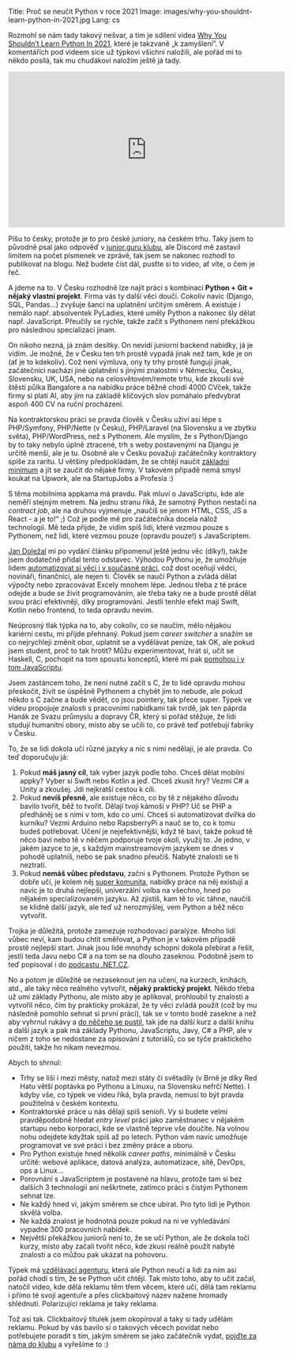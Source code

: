 Title: Proč se neučit Python v roce 2021
Image: images/why-you-shouldnt-learn-python-in-2021.jpg
Lang: cs


Rozmohl se nám tady takový nešvar, a tím je sdílení videa [Why You Shouldn’t Learn Python In 2021](https://www.youtube.com/watch?v=sO1ctUNQ1k8), které je takzvaně „k zamyšlení”. V komentářích pod videem sice už týpkovi všichni naložili, ale pořád mi to někdo posílá, tak mu chudákovi naložím ještě já tady.

<iframe width="560" height="315" src="https://www.youtube.com/embed/sO1ctUNQ1k8" title="YouTube video player" frameborder="0" allow="accelerometer; autoplay; clipboard-write; encrypted-media; gyroscope; picture-in-picture" allowfullscreen></iframe>

Píšu to česky, protože je to pro české juniory, na českém trhu. Taky jsem to původně psal jako odpověď v [junior.guru klubu](https://junior.guru/club/), ale Discord mě zastavil limitem na počet písmenek ve zprávě, tak jsem se nakonec rozhodl to publikovat na blogu. Než budete číst dál, pusťte si to video, ať víte, o čem je řeč.

A jdeme na to. V Česku rozhodně lze najít práci s kombinací **Python + Git + nějaký vlastní projekt**. Firma vás ty další věci doučí. Cokoliv navíc (Django, SQL, Pandas…) zvyšuje šanci na uplatnění určitým směrem. A existuje i nemálo např. absolventek PyLadies, které uměly Python a nakonec šly dělat např. JavaScript. Přeučily se rychle, takže začít s Pythonem není překážkou pro následnou specializaci jinam.

On nikoho nezná, já znám desítky. On nevidí juniorní backend nabídky, já je vidím. Je možné, že v Česku ten trh prostě vypadá jinak než tam, kde je on (ať je to kdekoliv). Což není výmluva, ony ty trhy prostě fungují jinak, začátečníci nachází jiné úplatnění s jinými znalostmi v Německu, Česku, Slovensku, UK, USA, nebo na celosvětovém/remote trhu, kde zkouší své štěstí půlka Bangalore a na nabídku práce běžně chodí 4000 CVček, takže firmy si platí AI, aby jim na základě klíčových slov pomáhalo předvybrat aspoň 400 CV na ruční procházení.

Na kontraktorskou práci se pravda člověk v Česku uživí asi lépe s PHP/Symfony, PHP/Nette (v Česku), PHP/Laravel (na Slovensku a ve zbytku světa), PHP/WordPress, než s Pythonem. Ale myslím, že s Python/Django by to taky nebylo úplně ztracené, trh s weby postavenými na Djangu je určitě menší, ale je tu. Osobně ale v Česku považuji začátečníky kontraktory spíše za raritu. U většiny předpokládám, že se chtějí naučit [základní minimum](https://junior.guru/candidate-handbook/#minimum-requirements) a jít se zaučit do nějaké firmy. V takovém případě nemá smysl koukat na Upwork, ale na StartupJobs a Profesia :)

S těma mobilníma appkama má pravdu. Pak mluví o JavaScriptu, kde ale neměří stejným metrem. Na jednu stranu říká, že samotný Python nestačí na _contract job_, ale na druhou vyjmenuje „naučíš se jenom HTML, CSS, JS a React - a je to!“ ;) Což je podle mě pro začátečníka docela nálož technologií. Mě teda přijde, že vidím spíš lidi, které vezmou pouze s Pythonem, než lidi, které vezmou pouze (opravdu pouze!) s JavaScriptem.

[Jan Doležal](https://twitter.com/jandolezal) mi po vydání článku připomenul ještě jednu věc (díky!), takže jsem dodatečně přidal tento odstavec. Výhodou Pythonu je, že umožňuje lidem [automatizovat si věci i v současné práci](https://junior.guru/motivation/#coding-tool), což dost oceňují vědci, novináři, finančníci, ale nejen ti. Člověk se naučí Python a zvládá dělat výpočty nebo zpracovávat Excely mnohem lépe. Jednou třeba z té práce odejde a bude se živit programováním, ale třeba taky ne a bude prostě dělat svou práci efektivněji, díky programování. Jestli tenhle efekt mají Swift, Kotlin nebo frontend, to teda opravdu nevím.

Neúprosný tlak týpka na to, aby cokoliv, co se naučím, mělo nějakou kariérní cestu, mi přijde přehnaný. Pokud jsem _career switcher_ a snažím se co nejrychleji změnit obor, uplatnit se a vydělávat peníze, tak OK, ale pokud jsem student, proč to tak hrotit? Můžu experimentovat, hrát si, učit se Haskell, C, pochopit na tom spoustu konceptů, které mi pak [pomohou i v tom JavaScriptu](https://ramdajs.com/).

Jsem zastáncem toho, že není nutné začít s C, že to lidé opravdu mohou přeskočit, živit se úspěšně Pythonem a chybět jim to nebude, ale pokud někdo s C začne a bude vědět, co jsou pointery, tak přece super. Týpek ve videu propojuje znalosti s pracovními nabídkami tak tvrdě, jak ten páprda Hanák ze Svazu průmyslu a dopravy ČR, který si pořád stěžuje, že lidi studují humanitní obory, místo aby se učili to, co právě teď potřebují fabriky v Česku.

To, že se lidi dokola učí různé jazyky a nic s nimi nedělají, je ale pravda. Co teď doporučuju já:

1. Pokud **máš jasný cíl**, tak vyber jazyk podle toho. Chceš dělat mobilní appky? Vyber si Swift nebo Kotlin a jeď. Chceš zkusit hry? Vezmi C# a Unity a zkoušej. Jdi nejkratší cestou k cíli.
2. Pokud **nevíš přesně**, ale existuje něco, co by tě z nějakého důvodu bavilo tvořit, běž to tvořit. Dělají tvoji kámoši v PHP? Uč se PHP a předháněj se s nimi v tom, kdo co umí. Chceš si automatizovat dvířka do kurníku? Vezmi Arduino nebo RapsberryPi a nauč se to, co k tomu budeš potřebovat. Učení je nejefektivnější, když tě baví, takže pokud tě něco baví nebo tě v něčem podporuje tvoje okolí, využij to. Je jedno, v jakém jazyce to je, s každým mainstreamovým jazykem se dnes v pohodě uplatníš, nebo se pak snadno přeučíš. Nabyté znalosti se ti neztratí.
3. Pokud **nemáš vůbec představu**, začni s Pythonem. Protože Python se dobře učí, je kolem něj [super komunita](https://python.cz), nabídky práce na něj existují a navíc je to druhá nejlepší, univerzální volba na všechno, hned po nějakém specializovaném jazyku. Až zjistíš, kam tě to víc táhne, naučíš se klidně další jazyk, ale teď už nerozmýšlej, vem Python a běž něco vytvořit.

Trojka je důležitá, protože zamezuje rozhodovací paralýze. Mnoho lidí vůbec neví, kam budou chtít směřovat, a Python je v takovém případě prostě nejlepší start. Jinak jsou lidé mnohdy schopni dokola přebírat a řešit, jestli teda Javu nebo C# a na tom se na dlouho zaseknou. Podobně jsem to teď popisoval i do [podcastu .NET.CZ](https://www.dotnetpodcast.cz/episodes/ep76/).

No a potom je důležité se nezaseknout jen na učení, na kurzech, knihách, atd., ale taky něco reálného vytvořit, **nějaký praktický projekt**. Někdo třeba už umí základy Pythonu, ale místo aby je aplikoval, prohloubil ty znalosti a vytvořil něco, čím by prakticky prokázal, že ty věci zvládá použít (což by mu následně pomohlo sehnat si první práci), tak se v tomto bodě zasekne a než aby vyhrnul rukávy a [do něčeho se pustil](https://blog.cesko.digital/2021/06/zkuste-open-source), tak jde na další kurz a další knihu a další jazyk a pak má základy Pythonu, JavaScriptu, Javy, C# a PHP, ale v ničem z toho se nedostane za opisování z tutoriálů, co se týče praktického použití, takže ho nikam nevezmou.

Abych to shrnul:

- Trhy se liší i mezi městy, natož mezi státy či světadíly (v Brně je díky Red Hatu větší poptávka po Pythonu a Linuxu, na Slovensku nefrčí Nette). I kdyby vše, co týpek ve videu říká, byla pravda, nemusí to být pravda použitelná v českém kontextu.
- Kontraktorské práce u nás dělají spíš senioři. Vy si budete velmi pravděpodobně hledat _entry level_ práci jako zaměstnanec v nějakém startupu nebo korporaci, kde se vlastně teprve vše doučíte. Na volnou nohu odejdete kdyžtak spíš až po letech. Python vám navíc umožňuje programovat ve své práci i bez změny práce a oboru.
- Pro Python existuje hned několik _career paths_, minimálně v Česku určitě: webové aplikace, datová analýza, automatizace, sítě, DevOps, ops a Linux…
- Porovnání s JavaScriptem je postavené na hlavu, protože tam si bez dalších 3 technologií ani neškrtnete, zatímco práci s čistým Pythonem sehnat lze.
- Ne každý hned ví, jakým směrem se chce ubírat. Pro tyto lidi je Python skvělá volba.
- Ne každá znalost je hodnotná pouze pokud na ni ve vyhledávání vypadne 300 pracovních nabídek.
- Největší překážkou juniorů není to, že se učí Python, ale že dokola točí kurzy, místo aby začali tvořit něco, kde zkusí reálně použít nabyté znalosti a co můžou pak ukázat na pohovoru.

Týpek má [vzdělávací agenturu](https://devslopes.com/), která ale Python neučí a lidi za ním asi pořád chodí s tím, že se Python učit chtějí. Tak místo toho, aby to učit začal, natočil video, kde dělá reklamu těm třem věcem, které učí, dělá tam reklamu i přímo té svojí agentuře a přes clickbaitový název nažene hromady shlédnutí. Polarizující reklama je taky reklama.

Tož asi tak. Clickbaitový titulek jsem okopíroval a taky si tady udělám reklamu. Pokud by vás bavilo si o takových věcech povídat nebo potřebujete poradit s tím, jakým směrem se jako začátečník vydat, [pojďte za náma do klubu](https://junior.guru/club/) a vyřešíme to :)
